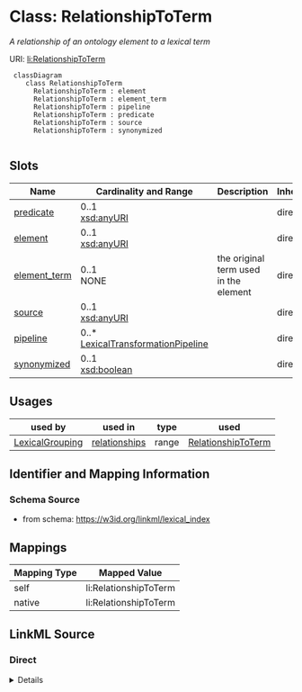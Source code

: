 # Class: RelationshipToTerm
_A relationship of an ontology element to a lexical term_




URI: [li:RelationshipToTerm](https://w3id.org/linkml/lexical_index/RelationshipToTerm)


```{mermaid}
 classDiagram
    class RelationshipToTerm
      RelationshipToTerm : element
      RelationshipToTerm : element_term
      RelationshipToTerm : pipeline
      RelationshipToTerm : predicate
      RelationshipToTerm : source
      RelationshipToTerm : synonymized
      
```



<!-- no inheritance hierarchy -->


## Slots

| Name | Cardinality and Range | Description | Inheritance |
| ---  | --- | --- | --- |
| [predicate](predicate.md) | 0..1 <br/> [xsd:anyURI](http://www.w3.org/2001/XMLSchema#anyURI) |  | direct |
| [element](element.md) | 0..1 <br/> [xsd:anyURI](http://www.w3.org/2001/XMLSchema#anyURI) |  | direct |
| [element_term](element_term.md) | 0..1 <br/> NONE | the original term used in the element | direct |
| [source](source.md) | 0..1 <br/> [xsd:anyURI](http://www.w3.org/2001/XMLSchema#anyURI) |  | direct |
| [pipeline](pipeline.md) | 0..* <br/> [LexicalTransformationPipeline](LexicalTransformationPipeline.md) |  | direct |
| [synonymized](synonymized.md) | 0..1 <br/> [xsd:boolean](http://www.w3.org/2001/XMLSchema#boolean) |  | direct |



## Usages

| used by | used in | type | used |
| ---  | --- | --- | --- |
| [LexicalGrouping](LexicalGrouping.md) | [relationships](relationships.md) | range | [RelationshipToTerm](RelationshipToTerm.md) |






## Identifier and Mapping Information







### Schema Source


* from schema: https://w3id.org/linkml/lexical_index





## Mappings

| Mapping Type | Mapped Value |
| ---  | ---  |
| self | li:RelationshipToTerm |
| native | li:RelationshipToTerm |


## LinkML Source

<!-- TODO: investigate https://stackoverflow.com/questions/37606292/how-to-create-tabbed-code-blocks-in-mkdocs-or-sphinx -->

### Direct

<details>
```yaml
name: RelationshipToTerm
description: A relationship of an ontology element to a lexical term
from_schema: https://w3id.org/linkml/lexical_index
rank: 1000
attributes:
  predicate:
    name: predicate
    from_schema: https://w3id.org/linkml/lexical_index
    rank: 1000
    range: uriorcurie
  element:
    name: element
    from_schema: https://w3id.org/linkml/lexical_index
    rank: 1000
    range: uriorcurie
  element_term:
    name: element_term
    description: the original term used in the element
    from_schema: https://w3id.org/linkml/lexical_index
    rank: 1000
  source:
    name: source
    from_schema: https://w3id.org/linkml/lexical_index
    rank: 1000
    range: uriorcurie
  pipeline:
    name: pipeline
    from_schema: https://w3id.org/linkml/lexical_index
    rank: 1000
    multivalued: true
    range: LexicalTransformationPipeline
  synonymized:
    name: synonymized
    from_schema: https://w3id.org/linkml/lexical_index
    rank: 1000
    range: boolean

```
</details>

### Induced

<details>
```yaml
name: RelationshipToTerm
description: A relationship of an ontology element to a lexical term
from_schema: https://w3id.org/linkml/lexical_index
rank: 1000
attributes:
  predicate:
    name: predicate
    from_schema: https://w3id.org/linkml/lexical_index
    rank: 1000
    alias: predicate
    owner: RelationshipToTerm
    domain_of:
    - RelationshipToTerm
    range: uriorcurie
  element:
    name: element
    from_schema: https://w3id.org/linkml/lexical_index
    rank: 1000
    alias: element
    owner: RelationshipToTerm
    domain_of:
    - RelationshipToTerm
    range: uriorcurie
  element_term:
    name: element_term
    description: the original term used in the element
    from_schema: https://w3id.org/linkml/lexical_index
    rank: 1000
    alias: element_term
    owner: RelationshipToTerm
    domain_of:
    - RelationshipToTerm
    range: string
  source:
    name: source
    from_schema: https://w3id.org/linkml/lexical_index
    rank: 1000
    alias: source
    owner: RelationshipToTerm
    domain_of:
    - RelationshipToTerm
    range: uriorcurie
  pipeline:
    name: pipeline
    from_schema: https://w3id.org/linkml/lexical_index
    rank: 1000
    multivalued: true
    alias: pipeline
    owner: RelationshipToTerm
    domain_of:
    - RelationshipToTerm
    range: LexicalTransformationPipeline
  synonymized:
    name: synonymized
    from_schema: https://w3id.org/linkml/lexical_index
    rank: 1000
    alias: synonymized
    owner: RelationshipToTerm
    domain_of:
    - RelationshipToTerm
    range: boolean

```
</details>